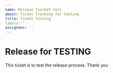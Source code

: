 ```yaml
---
name: Release tiocket test 
about: Ticket tracking for testing
title: Ticket testing
labels:'' 
assignees: ''
---
```


# Release for TESTING

This ticket is to test the release process. Thank you
